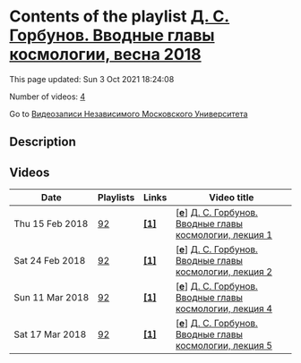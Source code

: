 # Contents of the playlist [Д. С. Горбунов. Вводные главы космологии, весна 2018](https://www.youtube.com/playlist?list=PLp9ABVh6_x4ECfu5bfOuqtuJNbPRIlPPA)

This page updated: Sun 3 Oct 2021 18:24:08

Number of videos: [4](#videos)

Go to [Видеозаписи Независимого Московского Университета](../README.md)

## Description



## Videos

|Date|Playlists|Links|Video title|
|---|---|---|---|
| Thu&nbsp;15&nbsp;Feb&nbsp;2018 | [92](../playlists/92 "Д. С. Горбунов. Вводные главы космологии, весна 2018") | [**[1]**](http://ium.mccme.ru/s18/s18-Gorbunov.html) | [[**e**](https://studio.youtube.com/video/sFYJS7faPxQ/edit "Edit")] [Д. С. Горбунов. Вводные главы космологии, лекция 1](https://www.youtube.com/watch?v=sFYJS7faPxQ&list=PLp9ABVh6_x4ECfu5bfOuqtuJNbPRIlPPA "Совместный с ФОПФ МФТИ спецкурс для 3 курса и выше, формат лекция + семинар. &#013;7 февраля 2018 г. 17:30, НМУ 310 (Москва, Большой Власьевский пер., 11)&#013;http://ium.mccme.ru/s18/s18-Gorbunov.html") |
| Sat&nbsp;24&nbsp;Feb&nbsp;2018 | [92](../playlists/92 "Д. С. Горбунов. Вводные главы космологии, весна 2018") | [**[1]**](http://ium.mccme.ru/s18/s18-Gorbunov.html) | [[**e**](https://studio.youtube.com/video/nFMUFD4528M/edit "Edit")] [Д. С. Горбунов. Вводные главы космологии, лекция 2](https://www.youtube.com/watch?v=nFMUFD4528M&list=PLp9ABVh6_x4ECfu5bfOuqtuJNbPRIlPPA "Совместный с ФОПФ МФТИ спецкурс для 3 курса и выше, формат лекция + семинар. &#013;14 февраля 2018 г. 17:30, НМУ 310 (Москва, Большой Власьевский пер., 11)&#013;http://ium.mccme.ru/s18/s18-Gorbunov.html") |
| Sun&nbsp;11&nbsp;Mar&nbsp;2018 | [92](../playlists/92 "Д. С. Горбунов. Вводные главы космологии, весна 2018") | [**[1]**](http://ium.mccme.ru/s18/s18-Gorbunov.html) | [[**e**](https://studio.youtube.com/video/TFPSS5xG0Ms/edit "Edit")] [Д. С. Горбунов. Вводные главы космологии, лекция 4](https://www.youtube.com/watch?v=TFPSS5xG0Ms&list=PLp9ABVh6_x4ECfu5bfOuqtuJNbPRIlPPA "Совместный с ФОПФ МФТИ спецкурс для 3 курса и выше, формат лекция + семинар. &#013;28 февраля 2018 г. 17:30, НМУ 310 (Москва, Большой Власьевский пер., 11)&#013;http://ium.mccme.ru/s18/s18-Gorbunov.html") |
| Sat&nbsp;17&nbsp;Mar&nbsp;2018 | [92](../playlists/92 "Д. С. Горбунов. Вводные главы космологии, весна 2018") | [**[1]**](http://ium.mccme.ru/s18/s18-Gorbunov.html) | [[**e**](https://studio.youtube.com/video/8-v3dfLMwvw/edit "Edit")] [Д. С. Горбунов. Вводные главы космологии, лекция 5](https://www.youtube.com/watch?v=8-v3dfLMwvw&list=PLp9ABVh6_x4ECfu5bfOuqtuJNbPRIlPPA "Совместный с ФОПФ МФТИ спецкурс для 3 курса и выше, формат лекция + семинар. &#013;7 марта 2018 г. 17:30, НМУ 310 (Москва, Большой Власьевский пер., 11)&#013;http://ium.mccme.ru/s18/s18-Gorbunov.html") |
